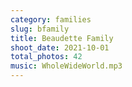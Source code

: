 ```yaml
---
category: families
slug: bfamily
title: Beaudette Family
shoot_date: 2021-10-01
total_photos: 42
music: WholeWideWorld.mp3
---
```


